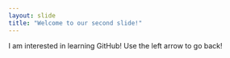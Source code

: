 ```yaml
---
layout: slide
title: "Welcome to our second slide!"
---
```

I am interested in learning GitHub!
Use the left arrow to go back!
